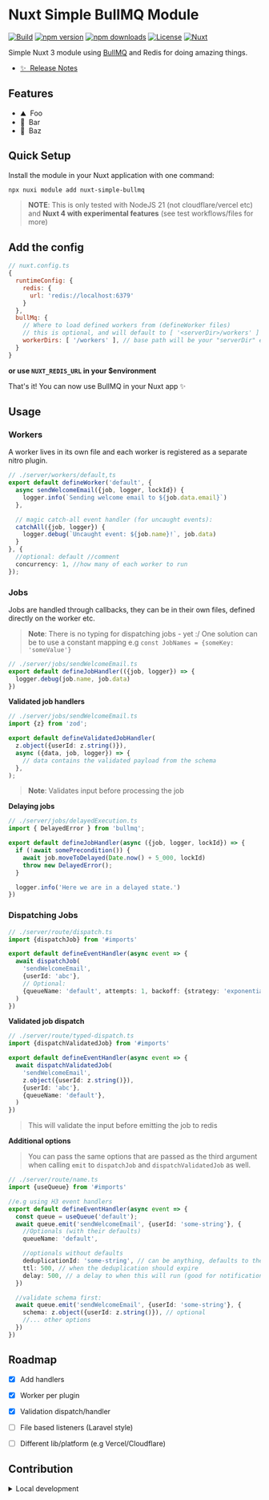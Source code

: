 # Nuxt Simple BullMQ Module

[![Build](https://github.com/hareland/nuxt-simple-bullmq/actions/workflows/test.yml/badge.svg)](https://github.com/hareland/nuxt-simple-bullmq/actions/workflows/test.yml)
[![npm version][npm-version-src]][npm-version-href]
[![npm downloads][npm-downloads-src]][npm-downloads-href]
[![License][license-src]][license-href]
[![Nuxt][nuxt-src]][nuxt-href]

Simple Nuxt 3 module using [BullMQ](https://docs.bullmq.io/) and Redis for doing amazing things.

- [✨ &nbsp;Release Notes](/CHANGELOG.md)


<!-- - [🏀 Online playground](https://stackblitz.com/github/your-org/nuxt-simple-bullmq?file=playground%2Fapp.vue) -->
<!-- - [📖 &nbsp;Documentation](https://example.com) -->

## Features

- ⛰ &nbsp;Foo
- 🚠 &nbsp;Bar
- 🌲 &nbsp;Baz

## Quick Setup

Install the module in your Nuxt application with one command:

```bash
npx nuxi module add nuxt-simple-bullmq
```

> **NOTE**: This is only tested with NodeJS 21 (not cloudflare/vercel etc) and **Nuxt 4 with experimental features** (see test
workflows/files for more)

## Add the config

```javascript
// nuxt.config.ts
{
  runtimeConfig: {
    redis: {
      url: 'redis://localhost:6379'
    }
  },
  bullMq: {
    // Where to load defined workers from (defineWorker files)
    // this is optional, and will default to [ '<serverDir>/workers' ]
    workerDirs: [ '/workers' ], // base path will be your "serverDir" e.g ./server/some-path
  }
}
```

**or use `NUXT_REDIS_URL` in your $environment**

That's it! You can now use BullMQ in your Nuxt app ✨

## Usage

### **Workers**
A worker lives in its own file and each worker is registered as a separate nitro plugin.

```typescript 
// ./server/workers/default,ts
export default defineWorker('default', {
  async sendWelcomeEmail({job, logger, lockId}) {
    logger.info(`Sending welcome email to ${job.data.email}`)
  },

  // magic catch-all event handler (for uncaught events):
  catchAll({job, logger}) {
    logger.debug(`Uncaught event: ${job.name}!`, job.data)
  }
}, {
  //optional: default //comment
  concurrency: 1, //how many of each worker to run
});
```

### **Jobs**

Jobs are handled through callbacks, they can be in their own files, defined directly on the worker etc.

> **Note**: There is no typing for dispatching jobs - yet :/ 
One solution can be to use a constant mapping e.g `const JobNames = {someKey: 'someValue'}`

```typescript
// ./server/jobs/sendWelcomeEmail.ts
export default defineJobHandler(({job, logger}) => {
  logger.debug(job.name, job.data)
})
```

**Validated job handlers**

```typescript
// ./server/jobs/sendWelcomeEmail.ts
import {z} from 'zod';

export default defineValidatedJobHandler(
  z.object({userId: z.string()}),
  async ({data, job, logger}) => {
    // data contains the validated payload from the schema
  },
);
```
> **Note**: Validates input before processing the job

**Delaying jobs**
```typescript 
// ./server/jobs/delayedExecution.ts
import { DelayedError } from 'bullmq';

export default defineJobHandler(async ({job, logger, lockId}) => {
  if (!await somePrecondition()) {
    await job.moveToDelayed(Date.now() + 5_000, lockId)
    throw new DelayedError();
  }

  logger.info('Here we are in a delayed state.')
})
  ```

### **Dispatching Jobs**

```typescript
// ./server/route/dispatch.ts
import {dispatchJob} from '#imports'

export default defineEventHandler(async event => {
  await dispatchJob(
    'sendWelcomeEmail', 
    {userId: 'abc'},
    // Optional:
    {queueName: 'default', attempts: 1, backoff: {strategy: 'exponential', } },
  )
})
```

**Validated job dispatch**
```typescript
// ./server/route/typed-dispatch.ts
import {dispatchValidatedJob} from '#imports'

export default defineEventHandler(async event => {
  await dispatchValidatedJob(
    'sendWelcomeEmail',
    z.object({userId: z.string()}),
    {userId: 'abc'},
    {queueName: 'default'},
  )
})
```

> This will validate the input before emitting the job to redis

**Additional options**
> You can pass the same options that are passed as the third argument when calling `emit` to `dispatchJob` and `dispatchValidatedJob` as well. 
```typescript
// ./server/route/name.ts
import {useQueue} from '#imports'

//e.g using H3 event handlers
export default defineEventHandler(async event => {
  const queue = useQueue('default');
  await queue.emit('sendWelcomeEmail', {userId: 'some-string'}, {
    //Optionals (with their defaults)
    queueName: 'default',

    //optionals without defaults
    deduplicationId: 'some-string', // can be anything, defaults to the event name.
    ttl: 500, // when the deduplication should expire
    delay: 500, // a delay to when this will run (good for notifications)
  })

  //validate schema first:
  await queue.emit('sendWelcomeEmail', {userId: 'some-string'}, {
    schema: z.object({userId: z.string()}), // optional
    //... other options 
  })
})
```

## Roadmap

- [X] Add handlers
- [X] Worker per plugin
- [X] Validation dispatch/handler
- [ ] File based listeners (Laravel style)
- [ ] Different lib/platform (e.g Vercel/Cloudflare)


## Contribution

<details>
  <summary>Local development</summary>

  ```bash
  # Install dependencies
  npm install
  
  # Generate type stubs
  npm run dev:prepare
  
  # run redis via docker (add -s to detach and continue using the terminal for other stuff)
  docker compose -f ./playground/compose.yml up [-d]
  
  # to stop docker stuff:
  docker compose -f ./playground/compose.yml down
  
  # Develop with the playground
  npm run dev
  
  # Build the playground
  npm run dev:build
  
  # Run ESLint
  npm run lint
  
  # Run Vitest
  npm run test
  npm run test:watch
  
  # Release new version
  npm run release
  ```

</details>


<!-- Badges -->

[npm-version-src]: https://img.shields.io/npm/v/nuxt-simple-bullmq/latest.svg?style=flat&colorA=020420&colorB=00DC82

[npm-version-href]: https://npmjs.com/package/nuxt-simple-bullmq

[npm-downloads-src]: https://img.shields.io/npm/dm/nuxt-simple-bullmq.svg?style=flat&colorA=020420&colorB=00DC82

[npm-downloads-href]: https://npm.chart.dev/nuxt-simple-bullmq

[license-src]: https://img.shields.io/npm/l/nuxt-simple-bullmq.svg?style=flat&colorA=020420&colorB=00DC82

[license-href]: https://npmjs.com/package/nuxt-simple-bullmq

[nuxt-src]: https://img.shields.io/badge/Nuxt-020420?logo=nuxt.js

[nuxt-href]: https://nuxt.com
